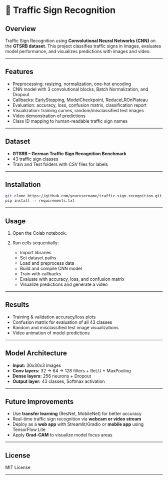 # 🚦 Traffic Sign Recognition

## **Overview**

Traffic Sign Recognition using **Convolutional Neural Networks (CNN)** on the **GTSRB dataset**.
This project classifies traffic signs in images, evaluates model performance, and visualizes predictions with images and video.

---

## **Features**

* Preprocessing: resizing, normalization, one-hot encoding
* CNN model with 3 convolutional blocks, Batch Normalization, and Dropout
* Callbacks: EarlyStopping, ModelCheckpoint, ReduceLROnPlateau
* Evaluation: accuracy, loss, confusion matrix, classification report
* Visualization: training curves, random/misclassified test images
* Video demonstration of predictions
* Class ID mapping to human-readable traffic sign names

---

## **Dataset**

* **GTSRB – German Traffic Sign Recognition Benchmark**
* 43 traffic sign classes
* Train and Test folders with CSV files for labels

---

## **Installation**

```bash
git clone https://github.com/yourusername/traffic-sign-recognition.git
pip install -r requirements.txt
```
---

## **Usage**

1. Open the Colab notebook.
2. Run cells sequentially:

   * Import libraries
   * Set dataset paths
   * Load and preprocess data
   * Build and compile CNN model
   * Train with callbacks
   * Evaluate with accuracy, loss, and confusion matrix
   * Visualize predictions and generate a video

---

## **Results**

* Training & validation accuracy/loss plots
* Confusion matrix for evaluation of all 43 classes
* Random and misclassified test image visualizations
* Video animation of model predictions

---

## **Model Architecture**

* **Input:** 30x30x3 images
* **Conv layers:** 32 → 64 → 128 filters + ReLU + MaxPooling
* **Dense layers:** 256 neurons + Dropout
* **Output layer:** 43 classes, Softmax activation

---

## **Future Improvements**

* Use **transfer learning** (ResNet, MobileNet) for better accuracy
* Real-time traffic sign recognition via **webcam or video stream**
* Deploy as a **web app** with Streamlit/Gradio or **mobile app** using TensorFlow Lite
* Apply **Grad-CAM** to visualize model focus areas

---

## **License**

MIT License

---
